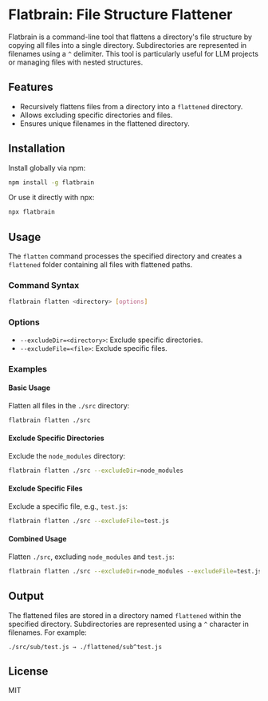 # Flatbrain: File Structure Flattener

Flatbrain is a command-line tool that flattens a directory's file structure by copying all files into a single directory. Subdirectories are represented in filenames using a `^` delimiter. This tool is particularly useful for LLM projects or managing files with nested structures.

## Features

- Recursively flattens files from a directory into a `flattened` directory.
- Allows excluding specific directories and files.
- Ensures unique filenames in the flattened directory.

## Installation

Install globally via npm:

```bash
npm install -g flatbrain
```

Or use it directly with npx:

```bash
npx flatbrain
```

## Usage

The `flatten` command processes the specified directory and creates a `flattened` folder containing all files with flattened paths.

### Command Syntax

```bash
flatbrain flatten <directory> [options]
```

### Options

- `--excludeDir=<directory>`: Exclude specific directories.
- `--excludeFile=<file>`: Exclude specific files.

### Examples

#### Basic Usage

Flatten all files in the `./src` directory:

```bash
flatbrain flatten ./src
```

#### Exclude Specific Directories

Exclude the `node_modules` directory:

```bash
flatbrain flatten ./src --excludeDir=node_modules
```

#### Exclude Specific Files

Exclude a specific file, e.g., `test.js`:

```bash
flatbrain flatten ./src --excludeFile=test.js
```

#### Combined Usage

Flatten `./src`, excluding `node_modules` and `test.js`:

```bash
flatbrain flatten ./src --excludeDir=node_modules --excludeFile=test.js
```

## Output

The flattened files are stored in a directory named `flattened` within the specified directory. Subdirectories are represented using a `^` character in filenames. For example:

```plaintext
./src/sub/test.js → ./flattened/sub^test.js
```

## License

MIT
